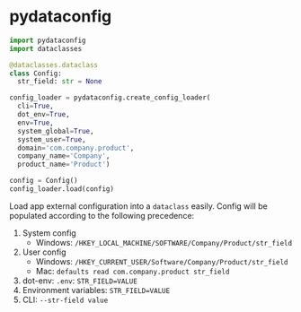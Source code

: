 # pydataconfig

```python
import pydataconfig
import dataclasses

@dataclasses.dataclass
class Config:
  str_field: str = None

config_loader = pydataconfig.create_config_loader(
  cli=True,
  dot_env=True,
  env=True,
  system_global=True,
  system_user=True,
  domain='com.company.product',
  company_name='Company',
  product_name='Product')

config = Config()
config_loader.load(config)
```

Load app external configuration into a `dataclass` easily.
Config will be populated according to the following precedence:
1. System config
   * Windows: `/HKEY_LOCAL_MACHINE/SOFTWARE/Company/Product/str_field`
2. User config
   * Windows: `/HKEY_CURRENT_USER/Software/Company/Product/str_field`
   * Mac: `defaults read com.company.product str_field`
3. dot-env: `.env`: `STR_FIELD=VALUE`
4. Environment variables: `STR_FIELD=VALUE`
5. CLI: `--str-field value`
